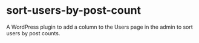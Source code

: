 sort-users-by-post-count
========================

A WordPress plugin to add a column to the Users page in the admin to sort users by post counts.
